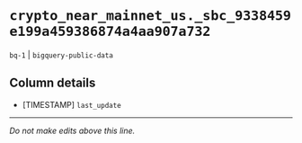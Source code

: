 # `crypto_near_mainnet_us._sbc_9338459e199a459386874a4aa907a732`
`bq-1` | `bigquery-public-data`

## Column details
* [TIMESTAMP] `last_update`

-------------------------------------------------------------------------------
*Do not make edits above this line.*
